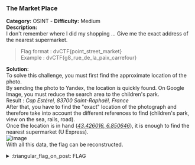 ### The Market Place
**Category:** OSINT - **Difficulty:** Medium    
**Description:**  
I don't remember where I did my shopping ... Give me the exact address of the nearest supermarket.  
> Flag format : dvCTF{point_street_market}  
> Example : dvCTF{g8_rue_de_la_paix_carrefour}  

**Solution:**  
To solve this challenge, you must first find the approximate location of the photo.  
By sending the photo to Yandex, the location is quickly found. On Google Image, you must reduce the search area to the children's park.  
Result :  *Cap Estérel, 83700 Saint-Raphaël, France*  
After that, you have to find the "exact" location of the photograph and therefore take into account the different references to find (children's park, view on the sea, rails, road).  
Once the location is in hand (*[43.426016, 6.850646](https://goo.gl/maps/v6Tw3gCAeASyPtyG7)*), it is enough to find the nearest supermarket (U Express).  
![image](https://user-images.githubusercontent.com/91023285/209794015-70d53f31-7b73-4be5-815c-efd5bdd97339.png)  
With all this data, the flag can be reconstructed.  
  
<details>
  <summary>:triangular_flag_on_post: FLAG</summary>

  ```
  dvCTF{f1_allee_des_fleurs_u_express}
  ```
</details>
